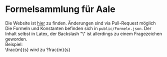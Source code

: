 # Formelsammlung für Aale
Die Website ist [hier](https://formeln-fuer-aale.web.app/) zu finden.  Änderungen sind via Pull-Request möglich  Die Formeln und Konstanten befinden sich in `public/Formeln.json`.  Der Inhalt selbst in Latex, der Backslash "\\" ist allerdings zu einem Fragezeichen geworden.  
Beispiel:  
\frac{m}{s} wird zu ?frac{m}{s}
